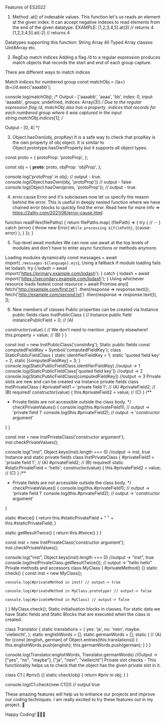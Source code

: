 Features of ES2022

1. Method .at() of indexable values.
This function let's us reads an element at the given index. 
It can accept negative indexes to read elements from the end of the given datatype.
EXAMPLE:
[1,2,3,4,5].at(3)  // returns 4
[1,2,3,4,5].at(-2)   // returns 4

Datatypes supporting this function:
String
Array
All Typed Array classes: Uint8Array etc.


2. RegExp match indices
Adding a flag /d to a regular expression produces match objects that records the start and end of each group capture.

There are different ways to match indices

Match indices for numbered group
const matchObj = /(a+)(b+)/d.exec('aaaabb');

console.log(matchObj);
/*
Output -
['aaaabb', 'aaaa', 'bb', index: 0, input: 'aaaabb', groups: undefined, indices: Array(3)]
*/
Due to the regular expression flag /d, matchObj also has a property .indices that records 
for each numbered group where it was captured in the input string.matchObj.indices[1];
/*

Output - 
[0, 4]
*/


3. Object.hasOwn(obj, propKey)
It is a safe way to check that propKey is the own property of obj object. 
It is similar to Object.prototype.hasOwnProperty but it supports all object types.

const proto = {
  protoProp: 'protoProp',
};

const obj = {
  __proto__: proto,
  objProp: 'objProp',
};

console.log('protoProp' in obj); // output - true.
console.log(Object.hasOwn(obj, 'protoProp')) // output - false
console.log(Object.hasOwn(proto, 'protoProp')); // output - true.


4. error.cause
Error and it's subclasses now let us specify the reason behind the error. 
This is useful in deeply nested function where we have chained error blocks to quickly find the error. 
Read here for more info => https://2ality.com/2021/06/error-cause.html

function readFiles(filePaths) {
  return filePaths.map(
    (filePath) => {
      try {
        // ···
      } catch (error) {
        throw new Error(
          `While processing ${filePath}`,
          {cause: error}
        );
      }
    });
}


5. Top-level await modules
We can now use await at the top levels of modules and don’t have to enter async functions or methods anymore.

Loading modules dynamically
const messages = await import(`./messages-${language}.mjs`);
Using a fallback if module loading fails
let lodash;
try {
  lodash = await import('https://primary.example.com/lodash');
} catch {
  lodash = await import('https://secondary.example.com/lodash');
}
Using whichever resource loads fastest
const resource = await Promise.any([
  fetch('http://example.com/first.txt')
    .then(response => response.text()),
  fetch('http://example.com/second.txt')
    .then(response => response.text()),
]);


6. New members of classes
Public properties can be created via
Instance public fields
class InstPublicClass {
  // Instance public field
  instancePublicField = 0; // (A)

  constructor(value) {
    // We don’t need to mention .property elsewhere!
    this.property = value; // (B)
  }
}

const inst = new InstPublicClass('constrArg');
Static public fields
const computedFieldKey = Symbol('computedFieldKey');
class StaticPublicFieldClass {
  static identifierFieldKey = 1;
  static 'quoted field key' = 2;
  static [computedFieldKey] = 3;
}
console.log(StaticPublicFieldClass.identifierFieldKey) //output -> 1
console.log(StaticPublicFieldClass['quoted field key']) //output -> 2
console.log(StaticPublicFieldClass[computedFieldKey]) //output -> 3
Private slots are new and can be created via
Instance private fields
class InstPrivateClass {
  #privateField1 = 'private field 1'; // (A)
  #privateField2; // (B) required!
  constructor(value) {
    this.#privateField2 = value; // (C)
  }
  /**
   * Private fields are not accessible outside the class body.
   */
  checkPrivateValues() {
  console.log(this.#privateField1); // output -> 'private field 1'
  console.log(this.#privateField2); // output -> 'constructor argument'

  }
}

const inst = new InstPrivateClass('constructor argument');
  inst.checkPrivateValues();


console.log("inst", Object.keys(inst).length === 0) //output -> inst, true
Instance and static private fields
class InstPrivateClass {
  #privateField1 = 'private field 1'; // (A)
  #privateField2; // (B) required!
  static #staticPrivateField = 'hello';
  constructor(value) {
    this.#privateField2 = value; // (C)
  }
  /**
   * Private fields are not accessible outside the class body.
   */
  checkPrivateValues() {
    console.log(this.#privateField1); // output -> 'private field 1'
    console.log(this.#privateField2); // output -> 'constructor argument'

  }

  static #twice() {
    return this.#staticPrivateField + " " + this.#staticPrivateField;
  }

  static getResultTwice() {
    return this.#twice()
  }
}

const inst = new InstPrivateClass('constructor argument');
inst.checkPrivateValues();


console.log("inst", Object.keys(inst).length === 0) //output -> "inst", true
console.log(InstPrivateClass.getResultTwice()); // output -> "hello hello"
Private methods and accessors
class MyClass {
  #privateMethod() {}
  static check() {
    const inst = new MyClass();

    console.log(#privateMethod in inst) // output-> true

    console.log(#privateMethod in MyClass.prototype) // output-> false

    console.log(#privateMethod in MyClass) // output-> false
  }
}
MyClass.check();
Static initialisation blocks in classes. For static data we have Static fields and 
Static Blocks that are executed when the class is created.

class Translator {
  static translations = {
    yes: 'ja',
    no: 'nein',
    maybe: 'vielleicht',
  };
  static englishWords = [];
  static germanWords = [];
  static { // (A)
    for (const [english, german] of Object.entries(this.translations)) {
      this.englishWords.push(english);
      this.germanWords.push(german);
    }
  }
}


console.log(Translator.englishWords, Translator.germanWords)
//Output -> ["yes", "no", "maybe"], ["ja", "nein", "vielleicht"]
Private slot checks - This functionality helps us to check that the 
object has the given private slot in it.

class C1 {
  #priv() {}
  static check(obj) {
    return #priv in obj;
  }
}

console.log(C1.check(new C1())) // output true

These amazing features will help us to enhance our projects and improve our coding techniques. 
I am really excited to try these features out in my project. 💃

Happy Coding! 👩🏻‍💻
